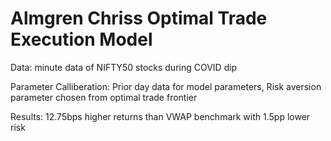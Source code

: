 # Almgren Chriss Optimal Trade Execution Model

Data: minute data of NIFTY50 stocks during COVID dip

Parameter Calliberation: Prior day data for model parameters, Risk aversion parameter chosen from optimal trade frontier

Results: 12.75bps higher returns than VWAP benchmark with 1.5pp lower risk

